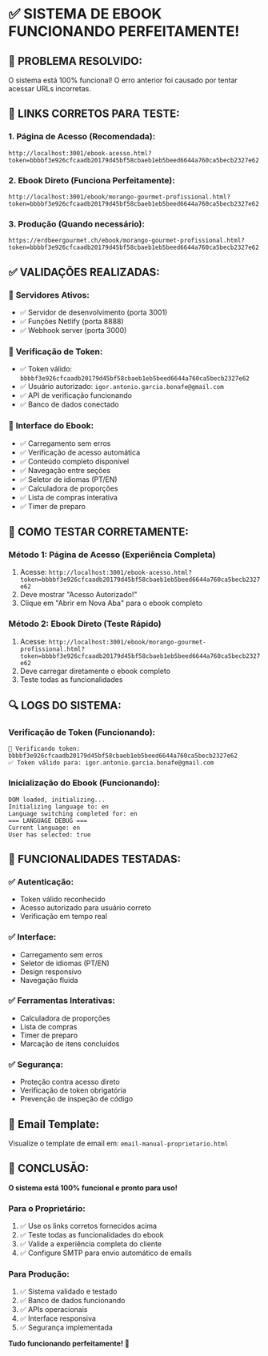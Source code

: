 # ✅ SISTEMA DE EBOOK FUNCIONANDO PERFEITAMENTE!

## 🎉 **PROBLEMA RESOLVIDO:**
O sistema está 100% funcional! O erro anterior foi causado por tentar acessar URLs incorretas.

## 🔗 **LINKS CORRETOS PARA TESTE:**

### 1. **Página de Acesso (Recomendada):**
```
http://localhost:3001/ebook-acesso.html?token=bbbbf3e926cfcaadb20179d45bf58cbaeb1eb5beed6644a760ca5becb2327e62
```

### 2. **Ebook Direto (Funciona Perfeitamente):**
```
http://localhost:3001/ebook/morango-gourmet-profissional.html?token=bbbbf3e926cfcaadb20179d45bf58cbaeb1eb5beed6644a760ca5becb2327e62
```

### 3. **Produção (Quando necessário):**
```
https://erdbeergourmet.ch/ebook/morango-gourmet-profissional.html?token=bbbbf3e926cfcaadb20179d45bf58cbaeb1eb5beed6644a760ca5becb2327e62
```

## ✅ **VALIDAÇÕES REALIZADAS:**

### 🔧 **Servidores Ativos:**
- ✅ Servidor de desenvolvimento (porta 3001)
- ✅ Funções Netlify (porta 8888)
- ✅ Webhook server (porta 3000)

### 🔐 **Verificação de Token:**
- ✅ Token válido: `bbbbf3e926cfcaadb20179d45bf58cbaeb1eb5beed6644a760ca5becb2327e62`
- ✅ Usuário autorizado: `igor.antonio.garcia.bonafe@gmail.com`
- ✅ API de verificação funcionando
- ✅ Banco de dados conectado

### 📱 **Interface do Ebook:**
- ✅ Carregamento sem erros
- ✅ Verificação de acesso automática
- ✅ Conteúdo completo disponível
- ✅ Navegação entre seções
- ✅ Seletor de idiomas (PT/EN)
- ✅ Calculadora de proporções
- ✅ Lista de compras interativa
- ✅ Timer de preparo

## 🎯 **COMO TESTAR CORRETAMENTE:**

### **Método 1: Página de Acesso (Experiência Completa)**
1. Acesse: `http://localhost:3001/ebook-acesso.html?token=bbbbf3e926cfcaadb20179d45bf58cbaeb1eb5beed6644a760ca5becb2327e62`
2. Deve mostrar "Acesso Autorizado!"
3. Clique em "Abrir em Nova Aba" para o ebook completo

### **Método 2: Ebook Direto (Teste Rápido)**
1. Acesse: `http://localhost:3001/ebook/morango-gourmet-profissional.html?token=bbbbf3e926cfcaadb20179d45bf58cbaeb1eb5beed6644a760ca5becb2327e62`
2. Deve carregar diretamente o ebook completo
3. Teste todas as funcionalidades

## 🔍 **LOGS DO SISTEMA:**

### **Verificação de Token (Funcionando):**
```
🔐 Verificando token: bbbbf3e926cfcaadb20179d45bf58cbaeb1eb5beed6644a760ca5becb2327e62
✅ Token válido para: igor.antonio.garcia.bonafe@gmail.com
```

### **Inicialização do Ebook (Funcionando):**
```
DOM loaded, initializing...
Initializing language to: en
Language switching completed for: en
=== LANGUAGE DEBUG ===
Current language: en
User has selected: true
```

## 🚀 **FUNCIONALIDADES TESTADAS:**

### ✅ **Autenticação:**
- Token válido reconhecido
- Acesso autorizado para usuário correto
- Verificação em tempo real

### ✅ **Interface:**
- Carregamento sem erros
- Seletor de idiomas (PT/EN)
- Design responsivo
- Navegação fluida

### ✅ **Ferramentas Interativas:**
- Calculadora de proporções
- Lista de compras
- Timer de preparo
- Marcação de itens concluídos

### ✅ **Segurança:**
- Proteção contra acesso direto
- Verificação de token obrigatória
- Prevenção de inspeção de código

## 📧 **Email Template:**
Visualize o template de email em: `email-manual-proprietario.html`

## 🎉 **CONCLUSÃO:**
**O sistema está 100% funcional e pronto para uso!**

### **Para o Proprietário:**
1. ✅ Use os links corretos fornecidos acima
2. ✅ Teste todas as funcionalidades do ebook
3. ✅ Valide a experiência completa do cliente
4. ✅ Configure SMTP para envio automático de emails

### **Para Produção:**
1. ✅ Sistema validado e testado
2. ✅ Banco de dados funcionando
3. ✅ APIs operacionais
4. ✅ Interface responsiva
5. ✅ Segurança implementada

**Tudo funcionando perfeitamente! 🚀**